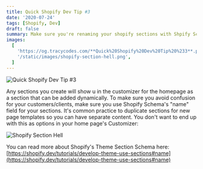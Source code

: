 ```yaml
---
title: Quick Shopify Dev Tip #3
date: '2020-07-24'
tags: [Shopify, Dev]
draft: false
summary: Make sure you're renaming your shopify sections with Shpify Schema or else you'll be left with a mess.
images:
  [
    'https://og.tracycodes.com/**Quick%20Shopify%20Dev%20Tip%20%233**.png?theme=dark&md=1&fontSize=100px',
    '/static/images/shopify-section-hell.png',
  ]
---
```


![Quick Shopify Dev Tip #3](https://og.tracycodes.com/**Quick%20Shopify%20Dev%20Tip%20%233**.png?theme=dark&md=1&fontSize=100px)

Any sections you create will show u in the customizer for the homepage as a section that can be added dynamically. To make sure you avoid confusion for your customers/clients, make sure you use Shopify Schema's "name" field for your sections. It's common practice to duplicate sections for new page templates so you can have separate content. You don't want to end up with this as options in your home page's Customizer:

![Shopify Section Hell](/static/images/shopify-section-hell.png)

You can read more about Shopify's Theme Section Schema here: [https://shopify.dev/tutorials/develop-theme-use-sections#name](https://shopify.dev/tutorials/develop-theme-use-sections#name)
